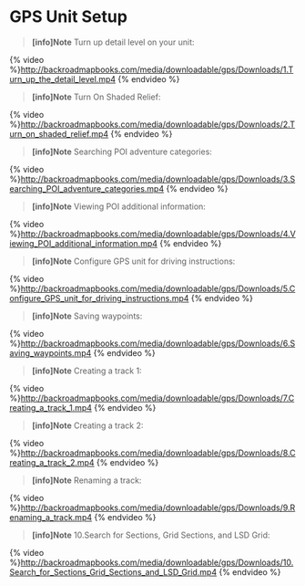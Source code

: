  # GPS Unit Setup


> **[info]Note**
>Turn up detail level on your unit:

{% video %}http://backroadmapbooks.com/media/downloadable/gps/Downloads/1.Turn_up_the_detail_level.mp4 {% endvideo %}

> **[info]Note**
>Turn On Shaded Relief:
   
{% video %}http://backroadmapbooks.com/media/downloadable/gps/Downloads/2.Turn_on_shaded_relief.mp4 {% endvideo %}

> **[info]Note**
>Searching POI adventure categories:
   
{% video %}http://backroadmapbooks.com/media/downloadable/gps/Downloads/3.Searching_POI_adventure_categories.mp4 {% endvideo %}
   
> **[info]Note**
>Viewing POI additional information:
   

{% video %}http://backroadmapbooks.com/media/downloadable/gps/Downloads/4.Viewing_POI_additional_information.mp4 {% endvideo %}

> **[info]Note**
>Configure GPS unit for driving instructions:
   
{% video %}http://backroadmapbooks.com/media/downloadable/gps/Downloads/5.Configure_GPS_unit_for_driving_instructions.mp4 {% endvideo %}

> **[info]Note**
>Saving waypoints:
   
{% video %}http://backroadmapbooks.com/media/downloadable/gps/Downloads/6.Saving_waypoints.mp4 {% endvideo %}

> **[info]Note**
>Creating a track 1:
   
{% video %}http://backroadmapbooks.com/media/downloadable/gps/Downloads/7.Creating_a_track_1.mp4 {% endvideo %}

> **[info]Note**
>Creating a track 2:
   
{% video %}http://backroadmapbooks.com/media/downloadable/gps/Downloads/8.Creating_a_track_2.mp4 {% endvideo %}

> **[info]Note**
>Renaming a track:
   
{% video %}http://backroadmapbooks.com/media/downloadable/gps/Downloads/9.Renaming_a_track.mp4 {% endvideo %}

> **[info]Note**
>10.Search for Sections, Grid Sections, and LSD Grid:
   

{% video %}http://backroadmapbooks.com/media/downloadable/gps/Downloads/10.Search_for_Sections_Grid_Sections_and_LSD_Grid.mp4 {% endvideo %}


